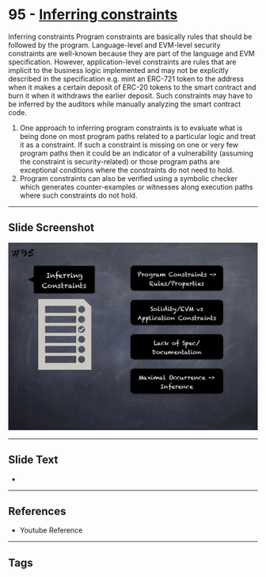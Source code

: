 
# 95 - [Inferring constraints](./Inferring%20constraints.md)

Inferring constraints Program constraints are basically rules that should be followed by the program. Language-level and EVM-level security constraints are well-known because they are part of the language and EVM specification. However, application-level constraints are rules that are implicit to the business logic implemented and may not be explicitly described in the specification e.g. mint an ERC-721 token to the address when it makes a certain deposit of ERC-20 tokens to the smart contract and burn it when it withdraws the earlier deposit. Such constraints may have to be inferred by the auditors while manually analyzing the smart contract code.


1.  One approach to inferring program constraints is to evaluate what is being done on most program paths related to a particular logic and treat it as a constraint. If such a constraint is missing on one or very few program paths then it could be an indicator of a vulnerability (assuming the constraint is security-related) or those program paths are exceptional conditions where the constraints do not need to hold.
2.  Program constraints can also be verified using a symbolic checker which generates counter-examples or witnesses along execution paths where such constraints do not hold.


___
## Slide Screenshot
![095.png](../../images/6.%20Audit%20Techniques%20and%20Tools%20101/095.png)
___
## Slide Text
- 
___
## References
- Youtube Reference
___
## Tags
